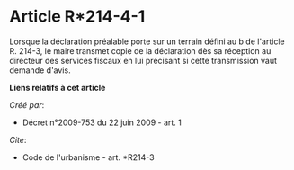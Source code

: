 # Article R*214-4-1

Lorsque la déclaration préalable porte sur un terrain défini au b de l'article R. 214-3, le maire transmet copie de la
déclaration dès sa réception au directeur des services fiscaux en lui précisant si cette transmission vaut demande d'avis.

**Liens relatifs à cet article**

_Créé par_:

  - Décret n°2009-753 du 22 juin 2009 - art. 1

_Cite_:

  - Code de l'urbanisme - art. *R214-3
